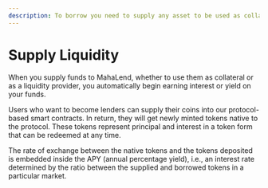 ```yaml
---
description: To borrow you need to supply any asset to be used as collateral.
---
```


# Supply Liquidity

When you supply funds to MahaLend, whether to use them as collateral or as a liquidity provider, you automatically begin earning interest or yield on your funds.

Users who want to become lenders can supply their coins into our protocol-based smart contracts. In return, they will get newly minted tokens native to the protocol. These tokens represent principal and interest in a token form that can be redeemed at any time.&#x20;

The rate of exchange between the native tokens and the tokens deposited is embedded inside the APY (annual percentage yield), i.e., an interest rate determined by the ratio between the supplied and borrowed tokens in a particular market.
